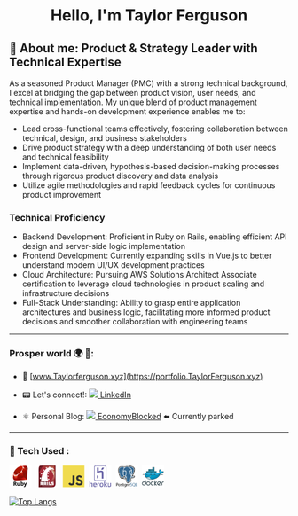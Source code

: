
  
<h1 align="center">
  Hello, I'm Taylor Ferguson
</h1>

## 🌄 About me: Product & Strategy Leader with Technical Expertise


 <!-- ### Product Manager (PMC) with Full-Stack Development Experience -->

As a seasoned Product Manager (PMC) with a strong technical background, I excel at bridging the gap between product vision, user needs, and technical implementation. My unique blend of product management expertise and hands-on development experience enables me to:

- Lead cross-functional teams effectively, fostering collaboration between technical, design, and business stakeholders
- Drive product strategy with a deep understanding of both user needs and technical feasibility
- Implement data-driven, hypothesis-based decision-making processes through rigorous product discovery and data analysis
- Utilize agile methodologies and rapid feedback cycles for continuous product improvement

### Technical Proficiency

- Backend Development: Proficient in Ruby on Rails, enabling efficient API design and server-side logic implementation
- Frontend Development: Currently expanding skills in Vue.js to better understand modern UI/UX development practices
- Cloud Architecture: Pursuing AWS Solutions Architect Associate certification to leverage cloud technologies in product scaling and infrastructure decisions
- Full-Stack Understanding: Ability to grasp entire application architectures and business logic, facilitating more informed product decisions and smoother collaboration with engineering teams


---


### Prosper world 🌍 🖖:



- :ship: [www.Taylorferguson.xyz](https://portfolio.TaylorFerguson.xyz) 

- :pager: Let's connect!: [![](https://i.sstatic.net/gVE0j.png) LinkedIn](https://www.linkedin.com/in/taylor-ferguson-57826660/)

- :atom_symbol: Personal Blog: [![](https://i.stack.imgur.com/gVE0j.png) EconomyBlocked](https://www.economyblocked.com/terms/token-engineering) ⬅️ Currently parked 
&nbsp;



---

### :musical_score: Tech Used :

<div>
  
   <img src="https://github.com/devicons/devicon/blob/master/icons/ruby/ruby-original-wordmark.svg" title="Ruby" alt="Ruby" width="40" height="40"/>&nbsp;
  <img src="https://github.com/devicons/devicon/blob/master/icons/rails/rails-original-wordmark.svg" title="Rails" alt="Rails" width="40" height="40"/>&nbsp;
  <img src="https://github.com/devicons/devicon/blob/master/icons/javascript/javascript-original.svg" title="JavaScript" alt="JavaScript" width="40" height="40"/>&nbsp;
  <img src="https://github.com/devicons/devicon/blob/master/icons/heroku/heroku-original-wordmark.svg" title="Heroku" alt="Heroku" width="40" height="40"/>&nbsp;
  <img src="https://github.com/devicons/devicon/blob/master/icons/postgresql/postgresql-original-wordmark.svg" title="PostgreSQL" alt="PostgreSQL" width="40" height="40"/>&nbsp;
    <img src="https://github.com/devicons/devicon/blob/master/icons/docker/docker-original-wordmark.svg" title="docker" alt="docker" width="40" height="40"/>&nbsp;
</div>

[![Top Langs](https://github-readme-stats.vercel.app/api/top-langs/?username=taylorjalpha&theme=radical)](https://github.com/anuraghazra/github-readme-stats)
